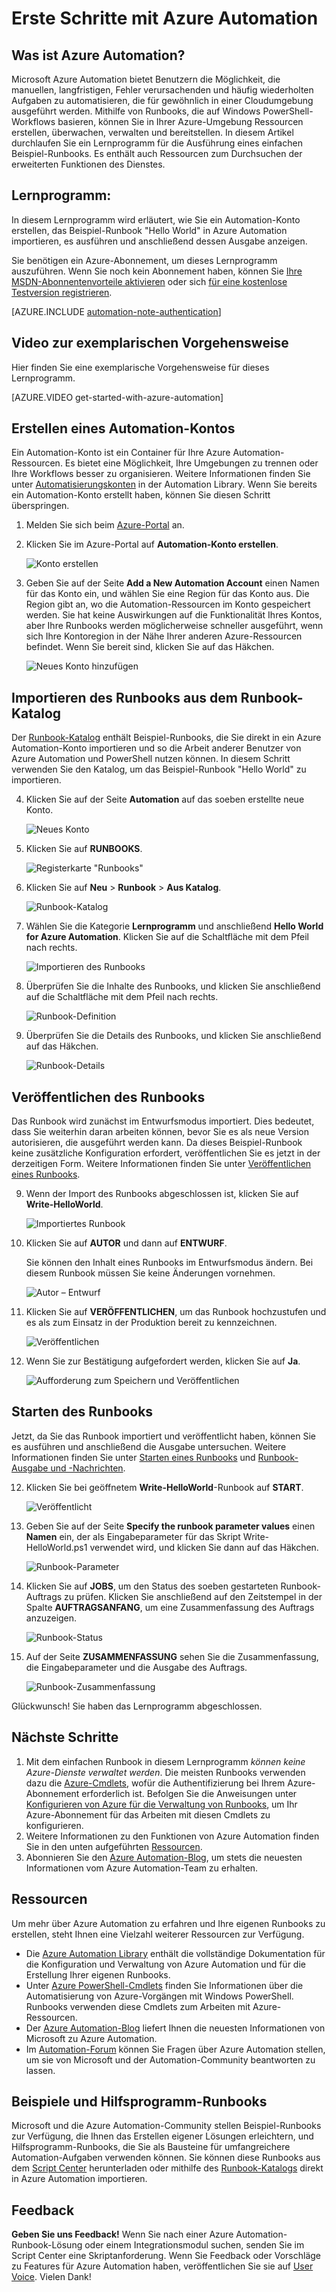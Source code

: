 <properties
	pageTitle="Erste Schritte mit Azure Automation | Microsoft Azure"
	description="Erfahren Sie mehr über den Import und die Ausführung eines Automation-Auftrags in Azure."
	services="automation"
	documentationCenter=""
	authors="bwren"
	manager="stevenka"
	editor=""/>

<tags
	ms.service="automation"
	ms.workload="tbd"
	ms.tgt_pltfrm="na"
	ms.devlang="na"
	ms.topic="hero-article"
	ms.date="05/19/2015"
	ms.author="bwren"/>


# Erste Schritte mit Azure Automation

## Was ist Azure Automation?

Microsoft Azure Automation bietet Benutzern die Möglichkeit, die manuellen, langfristigen, Fehler verursachenden und häufig wiederholten Aufgaben zu automatisieren, die für gewöhnlich in einer Cloudumgebung ausgeführt werden. Mithilfe von Runbooks, die auf Windows PowerShell-Workflows basieren, können Sie in Ihrer Azure-Umgebung Ressourcen erstellen, überwachen, verwalten und bereitstellen. In diesem Artikel durchlaufen Sie ein Lernprogramm für die Ausführung eines einfachen Beispiel-Runbooks. Es enthält auch Ressourcen zum Durchsuchen der erweiterten Funktionen des Dienstes.

## Lernprogramm:
In diesem Lernprogramm wird erläutert, wie Sie ein Automation-Konto erstellen, das Beispiel-Runbook "Hello World" in Azure Automation importieren, es ausführen und anschließend dessen Ausgabe anzeigen.

Sie benötigen ein Azure-Abonnement, um dieses Lernprogramm auszuführen. Wenn Sie noch kein Abonnement haben, können Sie [Ihre MSDN-Abonnentenvorteile aktivieren](../pricing/member-offers/msdn-benefits-details/) oder sich [für eine kostenlose Testversion registrieren](../pricing/free-trial.md)</a>.

[AZURE.INCLUDE [automation-note-authentication](../../includes/automation-note-authentication.md)]

## Video zur exemplarischen Vorgehensweise

Hier finden Sie eine exemplarische Vorgehensweise für dieses Lernprogramm.

[AZURE.VIDEO get-started-with-azure-automation]

## <a name="automationaccount"></a>Erstellen eines Automation-Kontos

Ein Automation-Konto ist ein Container für Ihre Azure Automation-Ressourcen. Es bietet eine Möglichkeit, Ihre Umgebungen zu trennen oder Ihre Workflows besser zu organisieren. Weitere Informationen finden Sie unter [Automatisierungskonten](http://aka.ms/runbookauthor/azure/automationaccounts) in der Automation Library. Wenn Sie bereits ein Automation-Konto erstellt haben, können Sie diesen Schritt überspringen.

1.	Melden Sie sich beim [Azure-Portal](http://manage.windowsazure.com) an.

2.	Klicken Sie im Azure-Portal auf **Automation-Konto erstellen**.

	![Konto erstellen](./media/automation-create-runbook-from-samples/automation_01_CreateAccount.png)

3.	Geben Sie auf der Seite **Add a New Automation Account** einen Namen für das Konto ein, und wählen Sie eine Region für das Konto aus. Die Region gibt an, wo die Automation-Ressourcen im Konto gespeichert werden. Sie hat keine Auswirkungen auf die Funktionalität Ihres Kontos, aber Ihre Runbooks werden möglicherweise schneller ausgeführt, wenn sich Ihre Kontoregion in der Nähe Ihrer anderen Azure-Ressourcen befindet. Wenn Sie bereit sind, klicken Sie auf das Häkchen.

	![Neues Konto hinzufügen](./media/automation-create-runbook-from-samples/automation_02_addnewautoacct.png)

## <a name="importrunbook"></a>Importieren des Runbooks aus dem Runbook-Katalog

Der [Runbook-Katalog](http://aka.ms/runbookgallery) enthält Beispiel-Runbooks, die Sie direkt in ein Azure Automation-Konto importieren und so die Arbeit anderer Benutzer von Azure Automation und PowerShell nutzen können. In diesem Schritt verwenden Sie den Katalog, um das Beispiel-Runbook "Hello World" zu importieren.

4.	Klicken Sie auf der Seite **Automation** auf das soeben erstellte neue Konto.

	![Neues Konto](./media/automation-create-runbook-from-samples/automation_03_NewAutoAcct.png)

5.	Klicken Sie auf **RUNBOOKS**.

	![Registerkarte "Runbooks"](./media/automation-create-runbook-from-samples/automation_04_RunbooksTab.png)

6.	Klicken Sie auf **Neu** > **Runbook** > **Aus Katalog**.

	![Runbook-Katalog](./media/automation-create-runbook-from-samples/automation_05_ImportGallery.png)

7.  Wählen Sie die Kategorie **Lernprogramm** und anschließend **Hello World for Azure Automation**. Klicken Sie auf die Schaltfläche mit dem Pfeil nach rechts.

	![Importieren des Runbooks](./media/automation-create-runbook-from-samples/automation_06_ImportRunbook.png)

8.  Überprüfen Sie die Inhalte des Runbooks, und klicken Sie anschließend auf die Schaltfläche mit dem Pfeil nach rechts.

	![Runbook-Definition](./media/automation-create-runbook-from-samples/automation_07_RunbookDefinition.png)

8.	Überprüfen Sie die Details des Runbooks, und klicken Sie anschließend auf das Häkchen.

	![Runbook-Details](./media/automation-create-runbook-from-samples/automation_08_RunbookDetails.png)

## <a name="publishrunbook"></a>Veröffentlichen des Runbooks

Das Runbook wird zunächst im Entwurfsmodus importiert. Dies bedeutet, dass Sie weiterhin daran arbeiten können, bevor Sie es als neue Version autorisieren, die ausgeführt werden kann. Da dieses Beispiel-Runbook keine zusätzliche Konfiguration erfordert, veröffentlichen Sie es jetzt in der derzeitigen Form. Weitere Informationen finden Sie unter [Veröffentlichen eines Runbooks](http://aka.ms/runbookauthor/azure/publishrunbook).

9.	Wenn der Import des Runbooks abgeschlossen ist, klicken Sie auf **Write-HelloWorld**.

	![Importiertes Runbook](./media/automation-create-runbook-from-samples/automation_07_ImportedRunbook.png)

9.	Klicken Sie auf **AUTOR** und dann auf **ENTWURF**.

	Sie können den Inhalt eines Runbooks im Entwurfsmodus ändern. Bei diesem Runbook müssen Sie keine Änderungen vornehmen.

	![Autor – Entwurf](./media/automation-create-runbook-from-samples/automation_08_AuthorDraft.png)

10.	Klicken Sie auf **VERÖFFENTLICHEN**, um das Runbook hochzustufen und es als zum Einsatz in der Produktion bereit zu kennzeichnen.

	![Veröffentlichen](./media/automation-create-runbook-from-samples/automation_085_Publish.png)

11.	Wenn Sie zur Bestätigung aufgefordert werden, klicken Sie auf **Ja**.

	![Aufforderung zum Speichern und Veröffentlichen](./media/automation-create-runbook-from-samples/automation_09_SavePubPrompt.png)

## <a name="startrunbook"></a>Starten des Runbooks

Jetzt, da Sie das Runbook importiert und veröffentlicht haben, können Sie es ausführen und anschließend die Ausgabe untersuchen. Weitere Informationen finden Sie unter [Starten eines Runbooks](http://aka.ms/runbookauthor/azure/startrunbook) und [Runbook-Ausgabe und -Nachrichten](http://aka.ms/runbookauthor/azure/runbookoutput).

12.	Klicken Sie bei geöffnetem **Write-HelloWorld**-Runbook auf **START**.

	![Veröffentlicht](./media/automation-create-runbook-from-samples/automation_10_PublishStart.png)

13.	Geben Sie auf der Seite **Specify the runbook parameter values** einen **Namen** ein, der als Eingabeparameter für das Skript Write-HelloWorld.ps1 verwendet wird, und klicken Sie dann auf das Häkchen.

	![Runbook-Parameter](./media/automation-create-runbook-from-samples/automation_11_RunbookParams.png)

14.	Klicken Sie auf **JOBS**, um den Status des soeben gestarteten Runbook-Auftrags zu prüfen. Klicken Sie anschließend auf den Zeitstempel in der Spalte **AUFTRAGSANFANG**, um eine Zusammenfassung des Auftrags anzuzeigen.

	![Runbook-Status](./media/automation-create-runbook-from-samples/automation_12_RunbookStatus.png)

15.	Auf der Seite **ZUSAMMENFASSUNG** sehen Sie die Zusammenfassung, die Eingabeparameter und die Ausgabe des Auftrags.

	![Runbook-Zusammenfassung](./media/automation-create-runbook-from-samples/automation_13_RunbookSummary_callouts.png)

Glückwunsch! Sie haben das Lernprogramm abgeschlossen.

## <a name="nextsteps"></a>Nächste Schritte
1. Mit dem einfachen Runbook in diesem Lernprogramm *können keine Azure-Dienste verwaltet werden*. Die meisten Runbooks verwenden dazu die [Azure-Cmdlets](http://msdn.microsoft.com/library/jj156055.aspx), wofür die Authentifizierung bei Ihrem Azure-Abonnement erforderlich ist. Befolgen Sie die Anweisungen unter [Konfigurieren von Azure für die Verwaltung von Runbooks](http://aka.ms/azureautomationauthentication), um Ihr Azure-Abonnement für das Arbeiten mit diesen Cmdlets zu konfigurieren.  
2. Weitere Informationen zu den Funktionen von Azure Automation finden Sie in den unten aufgeführten [Ressourcen](#resources).
3. Abonnieren Sie den [Azure Automation-Blog](http://azure.microsoft.com/blog/tag/azure-automation), um stets die neuesten Informationen vom Azure Automation-Team zu erhalten.

## <a name="resources"></a>Ressourcen

Um mehr über Azure Automation zu erfahren und Ihre eigenen Runbooks zu erstellen, steht Ihnen eine Vielzahl weiterer Ressourcen zur Verfügung.

- Die [Azure Automation Library](http://go.microsoft.com/fwlink/p/?LinkId=392860) enthält die vollständige Dokumentation für die Konfiguration und Verwaltung von Azure Automation und für die Erstellung Ihrer eigenen Runbooks.
- Unter [Azure PowerShell-Cmdlets](http://msdn.microsoft.com/library/jj156055.aspx) finden Sie Informationen über die Automatisierung von Azure-Vorgängen mit Windows PowerShell. Runbooks verwenden diese Cmdlets zum Arbeiten mit Azure-Ressourcen.
- Der [Azure Automation-Blog](http://azure.microsoft.com/blog/tag/azure-automation) liefert Ihnen die neuesten Informationen von Microsoft zu Azure Automation.
- Im [Automation-Forum](http://go.microsoft.com/fwlink/p/?LinkId=390561) können Sie Fragen über Azure Automation stellen, um sie von Microsoft und der Automation-Community beantworten zu lassen.


## Beispiele und Hilfsprogramm-Runbooks

Microsoft und die Azure Automation-Community stellen Beispiel-Runbooks zur Verfügung, die Ihnen das Erstellen eigener Lösungen erleichtern, und Hilfsprogramm-Runbooks, die Sie als Bausteine für umfangreichere Automation-Aufgaben verwenden können. Sie können diese Runbooks aus dem [Script Center](http://azure.microsoft.com/documentation/scripts/) herunterladen oder mithilfe des [Runbook-Katalogs](http://aka.ms/runbookgallery) direkt in Azure Automation importieren.


## Feedback

**Geben Sie uns Feedback!** Wenn Sie nach einer Azure Automation-Runbook-Lösung oder einem Integrationsmodul suchen, senden Sie im Script Center eine Skriptanforderung. Wenn Sie Feedback oder Vorschläge zu Features für Azure Automation haben, veröffentlichen Sie sie auf [User Voice](http://feedback.windowsazure.com/forums/34192--general-feedback). Vielen Dank!

<!---HONumber=August15_HO9-->